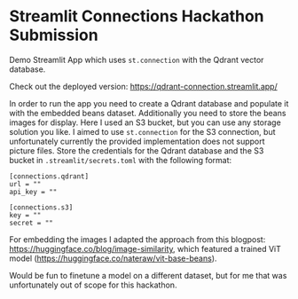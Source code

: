 # Streamlit Connections Hackathon Submission

Demo Streamlit App which uses `st.connection` with the Qdrant vector database. 

Check out the deployed version: https://qdrant-connection.streamlit.app/

In order to run the app you need to create a Qdrant database and populate it with the embedded beans dataset. Additionally you need to store the beans images for display. Here I used an S3 bucket, but you can use any storage solution you like.
I aimed to use `st.connection` for the S3 connection, but unfortunately currently the provided implementation does not support picture files.
Store the credentials for the Qdrant database and the S3 bucket in `.streamlit/secrets.toml` with the following format:

```
[connections.qdrant]
url = ""
api_key = ""

[connections.s3]
key = ""
secret = ""

``````

For embedding the images I adapted the approach from this blogpost: https://huggingface.co/blog/image-similarity, which featured a trained ViT model (https://huggingface.co/nateraw/vit-base-beans). 

Would be fun to finetune a model on a different dataset, but for me that was unfortunately out of scope for this hackathon.


